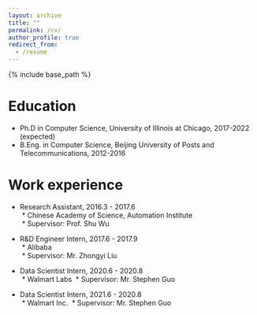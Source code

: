 ```yaml
---
layout: archive
title: ""
permalink: /cv/
author_profile: true
redirect_from:
  - /resume
---
```


{% include base_path %}

Education
======
* Ph.D in Computer Science, University of Illinois at Chicago, 2017-2022 (expected)
* B.Eng. in Computer Science, Beijing University of Posts and Telecommunications, 2012-2016    

Work experience
======
* Research Assistant, 2016.3 - 2017.6  
  * Chinese Academy of Science, Automation Institute  
  * Supervisor: Prof. Shu Wu  

* R&D Engineer Intern, 2017.6 - 2017.9  
  * Alibaba    
  * Supervisor: Mr. Zhongyi Liu  

* Data Scientist Intern, 2020.6 - 2020.8  
  * Walmart Labs
  * Supervisor: Mr. Stephen Guo

* Data Scientist Intern, 2021.6 - 2020.8  
  * Walmart Inc.
  * Supervisor: Mr. Stephen Guo

